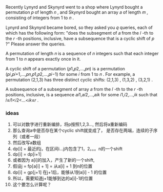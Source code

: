 Recently Lynyrd and Skynyrd went to a shop where Lynyrd bought a permutation 𝑝
 of length 𝑛
, and Skynyrd bought an array 𝑎
 of length 𝑚
, consisting of integers from 1
 to 𝑛
.

Lynyrd and Skynyrd became bored, so they asked you 𝑞
 queries, each of which has the following form: "does the subsegment of 𝑎
 from the 𝑙
-th to the 𝑟
-th positions, inclusive, have a subsequence that is a cyclic shift of 𝑝
?" Please answer the queries.

A permutation of length 𝑛
 is a sequence of 𝑛
 integers such that each integer from 1
 to 𝑛
 appears exactly once in it.

A cyclic shift of a permutation (𝑝1,𝑝2,…,𝑝𝑛)
 is a permutation (𝑝𝑖,𝑝𝑖+1,…,𝑝𝑛,𝑝1,𝑝2,…,𝑝𝑖−1)
 for some 𝑖
 from 1
 to 𝑛
. For example, a permutation (2,1,3)
 has three distinct cyclic shifts: (2,1,3)
, (1,3,2)
, (3,2,1)
.

A subsequence of a subsegment of array 𝑎
 from the 𝑙
-th to the 𝑟
-th positions, inclusive, is a sequence 𝑎𝑖1,𝑎𝑖2,…,𝑎𝑖𝑘
 for some 𝑖1,𝑖2,…,𝑖𝑘
 such that 𝑙≤𝑖1<𝑖2<…<𝑖𝑘≤𝑟
.


### ideas
1. 可以对数字进行重新编排，将p按照1,2,3..., 然后将a重新编码
2. 那么查询a中是否存在某个cyclic shift就变成了， 是否存在两端，连续的子序列（或者一段）
3. 然后改写a数组
4. dp[i] = 最近的j，在区间i...j内包含了1，2。。。n的一个shift
5. dp[i] = dp[i+1] 
6.  或者因为 a[i]的加入，产生了新的一个shift,
7.  假设j = fp[a[i] + 1] = 从a[i] + 1 到n的位置
8.  dp[i] = gp[j+1] 在j+1后，能够从1到a[i] - 1 的位置
9.  所以，需要知道j+1能够到达的a[i]-1的位置  
10. 这个要怎么计算呢？